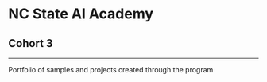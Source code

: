 # NC State AI Academy
## Cohort 3
<hr/>
Portfolio of samples and projects created through the program
